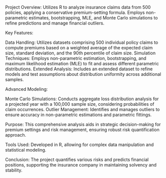 Project Overview: 
Utilizes R to analyze insurance claims data from 500 policies, applying a conservative premium-setting formula. Employs non-parametric estimates, bootstrapping, MLE, and Monte Carlo simulations to refine predictions and manage financial outliers.

Key Features: 

Data Handling: Utilizes datasets comprising 500 individual policy claims to compute premiums based on a weighted average of the expected claim size, standard deviation, and the 90th percentile of claim size.
Simulation Techniques: Employs non-parametric estimation, bootstrapping, and maximum likelihood estimation (MLE) to fit and assess different parametric distributions.
Extended Analysis: Includes an extended dataset to refine models and test assumptions about distribution uniformity across additional samples.

Advanced Modeling: 

Monte Carlo Simulations: Conducts aggregate loss distribution analysis for a projected year with a 100,000 sample size, considering probabilities of claim occurrences.
Outlier Management: Identifies and manages outliers to ensure accuracy in non-parametric estimations and parametric fittings.

Purpose: 
This comprehensive analysis aids in strategic decision-making for premium settings and risk management, ensuring robust risk quantification approach.

Tools Used:
Developed in R, allowing for complex data manipulation and statistical modeling.

Conclusion:
The project quantifies various risks and predicts financial positions, supporting the insurance company in maintaining solvency and stability.
